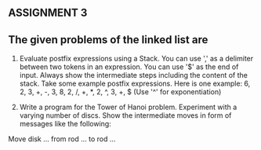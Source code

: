 ## ASSIGNMENT 3

## The given problems of the linked list are

1. Evaluate postfix expressions using a Stack. You can use ',' as a delimiter between two tokens in an expression. You can use '$' as the end of input. Always show the intermediate steps including the content of the stack. Take some example postfix expressions. Here is one example:
6, 2, 3, +, -, 3, 8, 2, /, +, *, 2, ^, 3, +, $
(Use '^' for exponentiation)

2. Write a program for the Tower of Hanoi problem. Experiment with a varying number of discs. Show the intermediate moves in form of messages like the following:

Move disk ... from rod ... to rod ...